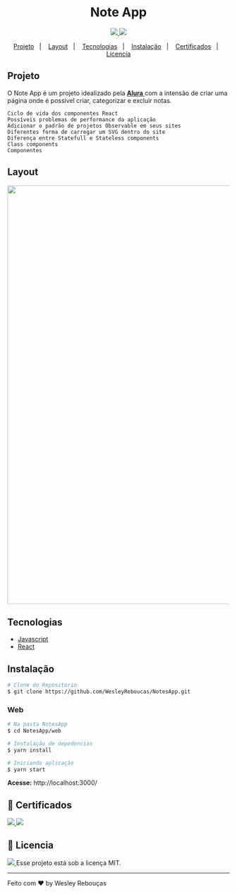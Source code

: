 <h1 align="center"> Note App </h1>

<p align="center">
	<a href="https://www.linkedin.com/in/wesley-andrade/">	
		<img src="https://img.shields.io/static/v1?label=&message=WesleyAndrade&color=199ffc&style=flat&logo=linkedin"/>
	</a>
	<a href="https://choosealicense.com/licenses/mit/">	
		<img src="https://img.shields.io/static/v1?label=License&message=MIT&color=199ffc&style=flat"/>
	</a>
</p>

<p align="center">
  <a href="#projeto">Projeto</a>&nbsp;&nbsp;&nbsp;|&nbsp;&nbsp;&nbsp;
  <a href="#layout">Layout</a>&nbsp;&nbsp;&nbsp;|&nbsp;&nbsp;&nbsp;
  <a href="#tecnologias">Tecnologias</a>&nbsp;&nbsp;&nbsp;|&nbsp;&nbsp;&nbsp;
  <a href="#instalação">Instalação</a>&nbsp;&nbsp;&nbsp;|&nbsp;&nbsp;&nbsp;
  <a href="#bookmark_tabs-certificados">Certificados</a>&nbsp;&nbsp;&nbsp;|&nbsp;&nbsp;&nbsp;
  <a href="#page_with_curl-licencia">Licencia</a>
</p>

## Projeto

O Note App é um projeto idealizado pela 
<a href="https://alura.com.br/"> **Alura** </a> 
com a intensão de criar uma página onde é possivel criar, categorizar e excluir notas.


    Ciclo de vida dos componentes React
    Possíveis problemas de performance da aplicação
    Adicionar o padrão de projetos Observable em seus sites
    Diferentes forma de carregar um SVG dentro do site
    Diferença entre Statefull e Stateless components
    Class components 
    Componentes



## Layout

<div style="display: flex; flex-direction: 'row'; align-items: 'center';">
	<img src="https://user-images.githubusercontent.com/28845397/112648473-54f35000-8e28-11eb-9464-aeecc0927257.png" width="950px">	
</div>

## Tecnologias

- [Javascript](https://www.javascript.com/)
- [React](https://reactjs.org)

## Instalação
```bash
# Clone do Repositorio
$ git clone https://github.com/WesleyReboucas/NotesApp.git
```

### Web

```bash
# Na pasta NotesApp
$ cd NotesApp/web

# Instalação de depedencias
$ yarn install

# Iniciando aplicação
$ yarn start
```
**Acesse:** http://localhost:3000/ 

## :bookmark_tabs: Certificados 
<a href="https://cursos.alura.com.br/certificate/7f20df07-998b-476f-8191-0cc73c921dc8">
	<img src="https://img.shields.io/static/v1?label=Alura&message=2021&color=199ffc&style=flat"/>
</a>
<a href="https://cursos.alura.com.br/certificate/7d0def45-b570-4ee5-a24c-6b1a461b57a1">
	<img src="https://img.shields.io/static/v1?label=Alura&message=2021&color=199ffc&style=flat"/>
</a>

## :page_with_curl: Licencia 
<a href="https://choosealicense.com/licenses/mit/">
	<img src="https://img.shields.io/static/v1?label=License&message=2021&color=A31F34&style=flat"/>
</a>
Esse projeto está sob a licença MIT.




---

Feito com ♥ by Wesley Rebouças



